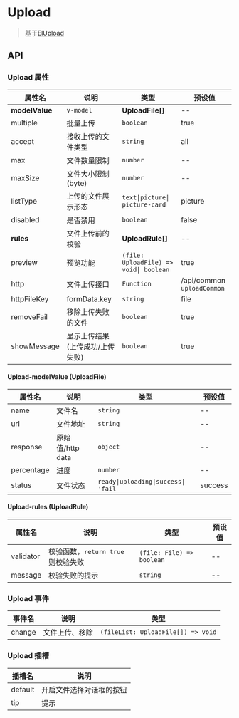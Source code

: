 # Upload

> 基于[ElUpload](https://element-plus.org/zh-CN/component/upload.html)

## API

### Upload 属性

| 属性名         | 说明                            | 类型                                   | 预设值                     |
| -------------- | ------------------------------- | -------------------------------------- | -------------------------- |
| **modelValue** | `v-model`                       | **UploadFile[]**                       | --                         |
| multiple       | 批量上传                        | `boolean`                              | true                       |
| accept         | 接收上传的文件类型              | `string`                               | all                        |
| max            | 文件数量限制                    | `number`                               | --                         |
| maxSize        | 文件大小限制(byte)              | `number`                               | --                         |
| listType       | 上传的文件展示形态              | `text\|picture\| picture-card`         | picture                    |
| disabled       | 是否禁用                        | `boolean`                              | false                      |
| **rules**      | 文件上传前的校验                | **UploadRule[]**                       | --                         |
| preview        | 预览功能                        | `(file: UploadFile) => void\| boolean` | true                       |
| http           | 文件上传接口                    | `Function`                             | /api/common `uploadCommon` |
| httpFileKey    | formData.key                    | `string`                               | file                       |
| removeFail     | 移除上传失败的文件              | `boolean`                              | true                       |
| showMessage    | 显示上传结果(上传成功/上传失败) | `boolean`                              | true                       |

#### Upload-modelValue (UploadFile)

| 属性名     | 说明             | 类型                                | 预设值  |
| ---------- | ---------------- | ----------------------------------- | ------- |
| name       | 文件名           | `string`                            | --      |
| url        | 文件地址         | `string`                            | --      |
| response   | 原始值/http data | `object`                            | --      |
| percentage | 进度             | `number`                            | --      |
| status     | 文件状态         | `ready\|uploading\|success\| 'fail` | success |

#### Upload-rules (UploadRule)

| 属性名    | 说明                               | 类型                      | 预设值 |
| --------- | ---------------------------------- | ------------------------- | ------ |
| validator | 校验函数，`return true` 则校验失败 | `(file: File) => boolean` | --     |
| message   | 校验失败的提示                     | `string`                  | --     |

### Upload 事件

| 事件名 | 说明           | 类型                               |
| ------ | -------------- | ---------------------------------- |
| change | 文件上传、移除 | `(fileList: UploadFile[]) => void` |

### Upload 插槽

| 插槽名  | 说明                     |
| ------- | ------------------------ |
| default | 开启文件选择对话框的按钮 |
| tip     | 提示                     |
